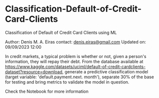# Classification-Default-of-Credit-Card-Clients
Classification of Default of Credit Card Clients using ML

Author: Denis M. A. Eiras
contact: denis.eiras@gmail.com
Updated on: 09/09/2023 12:00

In credit markets, a typical problem is whether or not, given a person's information, they will repay their debt. From the database available at https://www.kaggle.com/datasets/uciml/default-of-credit-cardclients-dataset?resource=download, generate a predictive classification model (target variable: 'default.payment.next. month'), separate 30% of the base for testing and bring metrics to validate the model in question.

Check the Notebook for more information
